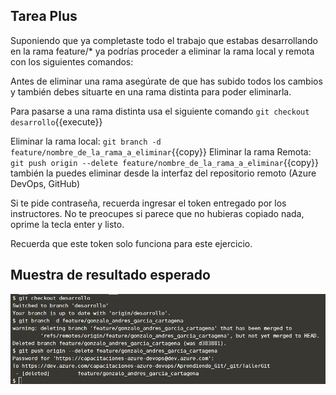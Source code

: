 ## Tarea Plus

Suponiendo que ya completaste todo el trabajo que estabas desarrollando en la rama feature/* ya podrías proceder a eliminar la rama local y remota con los siguientes comandos: 

Antes de eliminar una rama asegúrate de que has subido todos los cambios y también debes situarte en una rama distinta para poder eliminarla.

Para pasarse a una rama distinta usa el siguiente comando `git checkout desarrollo`{{execute}}

Eliminar la rama local: `git branch -d feature/nombre_de_la_rama_a_eliminar`{{copy}}
Eliminar la rama Remota: `git push origin --delete feature/nombre_de_la_rama_a_eliminar`{{copy}} también la puedes eliminar desde la interfaz del repositorio remoto (Azure DevOps, GitHub)

Si te pide contraseña, recuerda ingresar el token entregado por los instructores. No te preocupes si parece que no hubieras copiado nada, oprime la tecla enter y listo.

Recuerda que este token solo funciona para este ejercicio.

## Muestra de resultado esperado

![Resultado esperado](./assets/11.png)